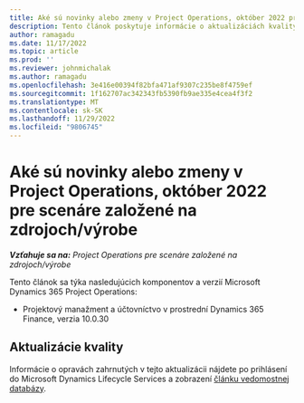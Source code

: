 ```yaml
---
title: Aké sú novinky alebo zmeny v Project Operations, október 2022 pre scenáre založené na zdrojoch/výrobe
description: Tento článok poskytuje informácie o aktualizáciách kvality, ktoré sú k dispozícii vo vydaní Microsoft Dynamics 365 Project Operations  z októbra 2022 pre scenáre na sklade alebo produkciu.
author: ramagadu
ms.date: 11/17/2022
ms.topic: article
ms.prod: ''
ms.reviewer: johnmichalak
ms.author: ramagadu
ms.openlocfilehash: 3e416e00394f82bfa471af9307c235be8f4759ef
ms.sourcegitcommit: 1f162707ac342343fb5390fb9ae335e4cea4f3f2
ms.translationtype: MT
ms.contentlocale: sk-SK
ms.lasthandoff: 11/29/2022
ms.locfileid: "9806745"
---
```

# <a name="whats-new-or-changed-in-project-operations-october-2022-for-stockedproduction-based-scenarios"></a>Aké sú novinky alebo zmeny v Project Operations, október 2022 pre scenáre založené na zdrojoch/výrobe

_**Vzťahuje sa na:** Project Operations pre scenáre založené na zdrojoch/výrobe_

Tento článok sa týka nasledujúcich komponentov a verzií Microsoft Dynamics 365 Project Operations:

- Projektový manažment a účtovníctvo v prostrední Dynamics 365 Finance, verzia 10.0.30

## <a name="quality-updates"></a>Aktualizácie kvality

Informácie o opravách zahrnutých v tejto aktualizácii nájdete po prihlásení do Microsoft Dynamics Lifecycle Services a zobrazení [článku vedomostnej databázy](https://fix.lcs.dynamics.com/Issue/Details?bugId=745468).